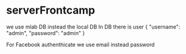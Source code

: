 # serverFrontcamp
we use mlab DB instead the local DB
In DB there is user {
    "username": "admin",
    "password": "admin"
}

For Facebook authenthicate we use email instead password

